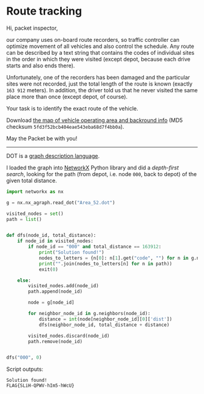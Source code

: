 # Route tracking

Hi, packet inspector,

our company uses on-board route recorders, so traffic controller can optimize movement of all vehicles and also control
the schedule. Any route can be described by a text string that contains the codes of individual sites in the order in
which they were visited (except depot, because each drive starts and also ends there).

Unfortunately, one of the recorders has been damaged and the particular sites were not recorded, just the total length
of the route is known (exactly `163 912` meters). In addition, the driver told us that he never visited the same place
more than once (except depot, of course).

Your task is to identify the exact route of the vehicle.

Download [the map of vehicle operating area and backround info](route_tracking.zip) (MD5
checksum `5fd3f52bcb404eae543eba68d7f4bb0a`).

May the Packet be with you!

---

DOT is a [graph description language](https://en.wikipedia.org/wiki/DOT_(graph_description_language)).

I loaded the graph into [NetworkX](https://networkx.org/) Python library and did a _depth-first search_,
looking for the path (from depot, i.e. node `000`, back to depot) of the given total distance.

```python
import networkx as nx

g = nx.nx_agraph.read_dot("Area_52.dot")

visited_nodes = set()
path = list()


def dfs(node_id, total_distance):
    if node_id in visited_nodes:
        if node_id == "000" and total_distance == 163912:
            print("Solution found!")
            nodes_to_letters = {n[0]: n[1].get("code", "") for n in g.nodes(data=True)}
            print("".join(nodes_to_letters[n] for n in path))
            exit(0)

    else:
        visited_nodes.add(node_id)
        path.append(node_id)

        node = g[node_id]

        for neighbor_node_id in g.neighbors(node_id):
            distance = int(node[neighbor_node_id][0]['dist'])
            dfs(neighbor_node_id, total_distance + distance)

        visited_nodes.discard(node_id)
        path.remove(node_id)


dfs("000", 0)
```

Script outputs:

```
Solution found!
FLAG{SLiH-QPWV-hIm5-hWcU}
```